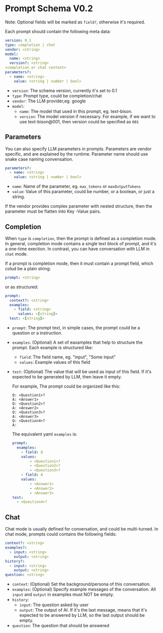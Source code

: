 # Prompt Schema V0.2

Note: Optional fields will be marked as `field?`,
otherwise it's required.

Each prompt should contain the following meta data:

```yaml
version: 0.1
type: completion | chat
vendor: <string>
model:
  name: <string>
  version?: <string>
<completion or chat content>
parameters?:
  - name: <string>
    value: <string | number | bool>
```

- `version`: The schema version, currently it's set to 0.1
- `type`: Prompt type, could be completion/chat
- `vendor`: The LLM provider,eg. google
- `model`:
  - `name`: The model that used in this prompt, eg. text-bison.
  - `version`: The model version if necessary. For example, if we want to use text-bison@001, then version could be specified as `001`

## Parameters

You can also specify LLM parameters in prompts.
Parameters are vendor specific,
and are explained by the runtime.
Parameter name should use snake case naming convensation.

```yaml
parameters?:
  - name: <string>
    value: <string | number | bool>
```

- `name`: Name of the parameter, eg. `max_tokens` or `maxOutputTokens`
- `value`: Value of this parameter, could be number, or a boolean, or just a string.

If the vendor provides complex parameter with nested structure,
then the parameter must be flatten into Key -Value pairs.

## Completion

When `type` is `completion`, then the prompt is defined as a completion mode. In general, completion mode contains a single text block of prompt, and it's a one-time exection. In contrast, you can have conversation with LLM in `chat` mode.

If a prompt is completion mode, then it must contain a prompt field, which colud be a plain string:

```yaml
prompt: <string>
```

or as structured:

```yaml
prompt:
  context?: <string>
  examples:
    - field: <string>
      values: <[string]>
  test: <[string]>
```

- `prompt`: The prompt text, in simple cases, the prompt could be a question or a instruction.
- `examples`: (Optional) A set of eaxamples that help to structure the prompt.
  Each example is structured like:

  - `field`: The field name, eg. "input", "Some input"
  - `values`: Example values of this field

- `test`: (Optional) The value that will be used as input of this field. If it's expected to be generated by LLM, then leave it empty.

  For example, The prompt could be organized like this:

  ```
  Q: <Question1>?
  A: <Answer1>
  Q: <Question2>?
  A: <Answer2>
  Q: <Question3>?
  A: <Answer3>
  Q: <Question4>?
  A:
  ```

  The equivalent yaml `examples` is:

  ```yaml
  prompt:
    examples:
      - field: Q
      values:
          - <Question1>?
          - <Question2>?
          - <Question3>?
      - field: A
      values:
          - <Answer1>
          - <Answer2>
          - <Answer3>
  test:
    - <Question4>?
  ```

## Chat

Chat mode is usually defined for conversation, and could be multi-turned.
In chat mode, prompts could contains the following fields:

```yaml
context?: <string>
examples?:
  - input: <string>
    output: <string>
history?:
  - input: <string>
    output: <string>
question: <string>
```

- `context`: (Optional) Set the background/persona of this conversation.
- `examples`: (Optional) Specify example messages of the conversation. All `input` and `output` in examples must NOT be empty.
- `history`:
  - `input`: The question asked by user
  - `output`: The output of AI. If it's the last message, means that it's expected to be answered by LLM, so the last output should be empty.
- `question`: The question that should be answered
